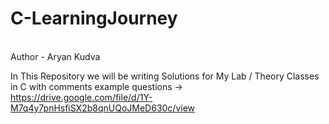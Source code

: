 # C-LearningJourney

<br>
Author - Aryan Kudva


In This Repository we will be writing Solutions for My Lab / Theory Classes in C with comments 
example questions -> https://drive.google.com/file/d/1Y-M7q4y7pnHsfiSX2b8qnUQoJMeD630c/view
